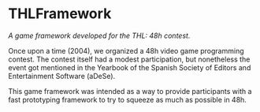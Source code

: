 # THLFramework

*A game framework developed for the THL: 48h contest.*

Once upon a time (2004), we organized a 48h video game programming contest. The contest itself
had a modest participation, but nonetheless the event got mentioned in the Yearbook of the 
Spanish Society of Editors and Entertainment Software (aDeSe).

This game framework was intended as a way to provide participants with a fast prototyping 
framework to try to squeeze as much as possible in 48h. 